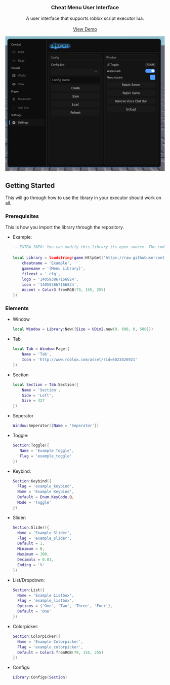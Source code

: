 <br />
<div align="center">
  <h3 align="center">Cheat Menu User Interface</h3>

  <p align="center">
    A user interface that supports roblox script executor lua. 
    <br />
    <br />
    <a href="https://raw.githubusercontent.com/Reload-astro/star-menu/refs/heads/main/example.lua">View Demo</a>
  </p>

  <div align="center">
    <img src="https://github.com/Reload-astro/star-menu/blob/main/assets/preview.png?raw=true" alt="Preview" />
  </div>
</div>

## Getting Started

This will go through how to use the library in your executor should work on all.

### Prerequisites

This is how you import the library through the repository.
* Example:
  ```lua
  -- EXTRA INFO: You can modify this library its open source. The code is horrendous but have fun.

  local Library = loadstring(game:HttpGet('https://raw.githubusercontent.com/Reload-astro/star-menu/refs/heads/main/source.lua'))({
      cheatname = 'Example',
      gamename = '[Menu Library]',
      fileext = '.cfg',
      logo = '140593867166824',
      icon = '140593867166824',
      Accent = Color3.fromRGB(79, 155, 255)
  })
  ```

### Elements

* Window
  ```lua
  local Window = Library:New({Size = UDim2.new(0, 600, 0, 500)})
  ```

* Tab
  ```lua
  local Tab = Window:Page({
      Name = 'Tab',
      Icon = 'http://www.roblox.com/asset/?id=6023426921'
  })
  ```

* Section
  ```lua
  local Section = Tab:Section({
      Name = 'Section',
      Side = 'Left',
      Size = 427
  })
  ```

* Seperator
  ```lua
  Window:Seperator({Name = 'Seperator'})
  ```

* Toggle:
   ```lua
  Section:Toggle({
      Name = 'Example Toggle',
      Flag = 'example_toggle'
  })
   ```

* Keybind:
  ```lua
  Section:Keybind({
    Flag = 'example_keybind',
    Name = 'Example Keybind',
    Default = Enum.KeyCode.Q,
    Mode = 'Toggle'
  })
   ```

* Slider:
  ```lua
  Section:Slider({
    Name = 'Example Slider',
    Flag = 'example_slider',
    Default = 1,
    Minimum = 0,
    Maximum = 100,
    Decimals = 0.01,
    Ending = '%'
  })
   ```

* List/Dropdown:
  ```lua
  Section:List({
    Name = 'Example Listbox',
    Flag = 'example_listbox',
    Options = {'One', 'Two', 'Three', 'Four'},
    Default = 'One'
  })
   ```

* Colorpicker:
  ```lua
  Section:Colorpicker({
    Name = 'Example Colorpicker',
    Flag = 'example_colorpicker',
    Default = Color3.fromRGB(79, 155, 255)
  })
   ```

* Configs:
  ```lua
  Library:Configs(Section)
   ```